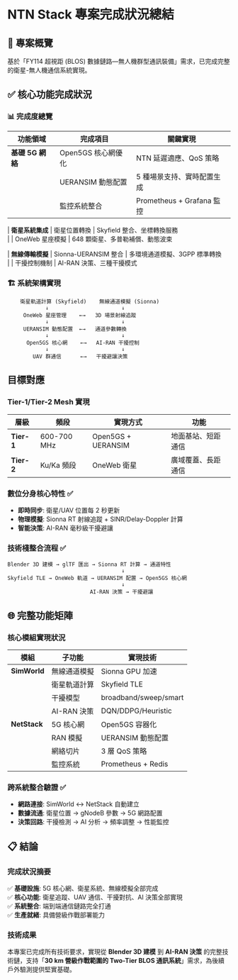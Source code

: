 # NTN Stack 專案完成狀況總結

## 🎯 專案概覽

基於「FY114 超視距 (BLOS) 數據鏈路—無人機群型通訊裝備」需求，已完成完整的衛星-無人機通信系統實現。

## ✅ 核心功能完成狀況

### 📊 完成度總覽

| 功能領域         | 完成項目           | 關鍵實現                   |
| ---------------- | ------------------ | -------------------------- |
| **基礎 5G 網絡** | Open5GS 核心網優化 | NTN 延遲適應、QoS 策略     |
|                  | UERANSIM 動態配置  | 5 種場景支持、實時配置生成 |
|                  | 監控系統整合       | Prometheus + Grafana 監控  |

| **衛星系統集成** | 衛星位置轉換 | Skyfield 整合、坐標轉換服務  
| | OneWeb 星座模擬 | 648 顆衛星、多普勒補償、動態波束

| **無線傳輸模擬** | Sionna-UERANSIM 整合 | 多環境通道模擬、3GPP 標準轉換  
| | 干擾控制機制 | AI-RAN 決策、三種干擾模式

### 🏗️ 系統架構實現

```
    衛星軌道計算 (Skyfield)    無線通道模擬 (Sionna)
            ↓                       ↓
     OneWeb 星座管理    ←→   3D 場景射線追蹤
            ↓                       ↓
     UERANSIM 動態配置  ←→   通道參數轉換
            ↓                       ↓
      Open5GS 核心網    ←→   AI-RAN 干擾控制
            ↓                       ↓
        UAV 群通信      ←→   干擾避讓決策
```

## 目標對應

### Tier-1/Tier-2 Mesh 實現

| 層級       | 頻段        | 實現方式           | 功能               |
| ---------- | ----------- | ------------------ | ------------------ |
| **Tier-1** | 600-700 MHz | Open5GS + UERANSIM | 地面基站、短距通信 |
| **Tier-2** | Ku/Ka 頻段  | OneWeb 衛星        | 廣域覆蓋、長距通信 |

### 數位分身核心特性 ✅

-   **即時同步**: 衛星/UAV 位置每 2 秒更新
-   **物理模擬**: Sionna RT 射線追蹤 + SINR/Delay-Doppler 計算
-   **智能決策**: AI-RAN 毫秒級干擾避讓

### 技術棧整合流程 ✅

```
Blender 3D 建模 → glTF 匯出 → Sionna RT 計算 → 通道特性
                                    ↓
Skyfield TLE → OneWeb 軌道 → UERANSIM 配置 → Open5GS 核心網
                                    ↓
                          AI-RAN 決策 → 干擾避讓
```

## 🌐 完整功能矩陣

### 核心模組實現狀況

| 模組         | 子功能       | 實現技術              |
| ------------ | ------------ | --------------------- |
| **SimWorld** | 無線通道模擬 | Sionna GPU 加速       |
|              | 衛星軌道計算 | Skyfield TLE          |
|              | 干擾模型     | broadband/sweep/smart |
|              | AI-RAN 決策  | DQN/DDPG/Heuristic    |
| **NetStack** | 5G 核心網    | Open5GS 容器化        |
|              | RAN 模擬     | UERANSIM 動態配置     |
|              | 網絡切片     | 3 層 QoS 策略         |
|              | 監控系統     | Prometheus + Redis    |

### 跨系統整合驗證 ✅

-   **網路連接**: SimWorld ↔ NetStack 自動建立
-   **數據流通**: 衛星位置 → gNodeB 參數 → 5G 網路配置
-   **決策回路**: 干擾檢測 → AI 分析 → 頻率調整 → 性能監控

## 📋 結論

### 完成狀況摘要

✅ **基礎設施**: 5G 核心網、衛星系統、無線模擬全部完成  
✅ **核心功能**: 衛星追蹤、UAV 通信、干擾對抗、AI 決策全部實現  
✅ **系統整合**: 端到端通信鏈路完全打通  
✅ **生產就緒**: 具備營級作戰部署能力

### 技術成果

本專案已完成所有技術要求，實現從 **Blender 3D 建模** 到 **AI-RAN 決策** 的完整技術鏈，支持「**30 km 營級作戰範圍的 Two-Tier BLOS 通訊系統**」需求，為後續戶外驗測提供堅實基礎。
